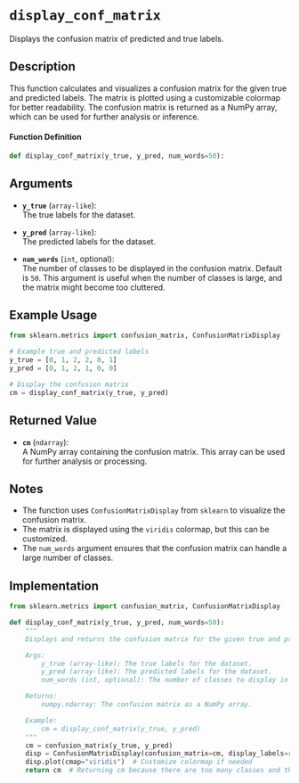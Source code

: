 # `display_conf_matrix`

Displays the confusion matrix of predicted and true labels.

## Description

This function calculates and visualizes a confusion matrix for the given true and predicted labels. The matrix is plotted using a customizable colormap for better readability. The confusion matrix is returned as a NumPy array, which can be used for further analysis or inference.

#### Function Definition
```python
def display_conf_matrix(y_true, y_pred, num_words=50):
```

## Arguments

- **`y_true`** (`array-like`):  
  The true labels for the dataset.

- **`y_pred`** (`array-like`):  
  The predicted labels for the dataset.

- **`num_words`** (`int`, optional):  
  The number of classes to be displayed in the confusion matrix. Default is `50`. This argument is useful when the number of classes is large, and the matrix might become too cluttered.

## Example Usage

```python
from sklearn.metrics import confusion_matrix, ConfusionMatrixDisplay

# Example true and predicted labels
y_true = [0, 1, 2, 2, 0, 1]
y_pred = [0, 1, 2, 1, 0, 0]

# Display the confusion matrix
cm = display_conf_matrix(y_true, y_pred)
```

## Returned Value

- **`cm`** (`ndarray`):  
  A NumPy array containing the confusion matrix. This array can be used for further analysis or processing.

## Notes

- The function uses `ConfusionMatrixDisplay` from `sklearn` to visualize the confusion matrix.
- The matrix is displayed using the `viridis` colormap, but this can be customized.
- The `num_words` argument ensures that the confusion matrix can handle a large number of classes.

## Implementation

```python
from sklearn.metrics import confusion_matrix, ConfusionMatrixDisplay

def display_conf_matrix(y_true, y_pred, num_words=50):
    """
    Displays and returns the confusion matrix for the given true and predicted labels.

    Args:
        y_true (array-like): The true labels for the dataset.
        y_pred (array-like): The predicted labels for the dataset.
        num_words (int, optional): The number of classes to display in the matrix. Default is 50.

    Returns:
        numpy.ndarray: The confusion matrix as a NumPy array.

    Example:
        cm = display_conf_matrix(y_true, y_pred)
    """
    cm = confusion_matrix(y_true, y_pred)
    disp = ConfusionMatrixDisplay(confusion_matrix=cm, display_labels=range(num_words))
    disp.plot(cmap="viridis")  # Customize colormap if needed
    return cm  # Returning cm because there are too many classes and the Confusion Matrix gets messy.
```
